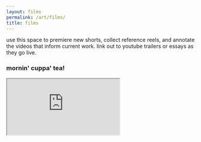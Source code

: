 ```yaml
---
layout: films
permalink: /art/films/
title: films
---
```


use this space to premiere new shorts, collect reference reels, and annotate the videos that inform current work. link out to youtube trailers or essays as they go live.

### mornin' cuppa' tea!

<div class="embed-responsive embed-responsive-16by9 mb-4">
  <iframe
    class="embed-responsive-item"
    src="https://www.youtube.com/embed/videoseries?list=PLLmNtQG2epzExIOQxio-b9aVVA8W7i3Ht"
    title="mornin' cuppa' tea!"
    allow="accelerometer; autoplay; clipboard-write; encrypted-media; gyroscope; picture-in-picture; web-share"
    allowfullscreen
    loading="lazy"
  ></iframe>
</div>
